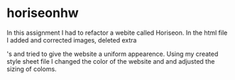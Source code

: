 # horiseonhw
In this assignment I had to refactor a webite called Horiseon. In the html file I added and corrected images, deleted extra <div>'s and tried to give the website a uniform appearence. Using my created style sheet file I changed the color of the website and and adjusted the sizing of  coloms.
